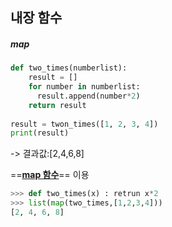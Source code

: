 ## 내장 함수

##### map

````python
def two_times(numberlist):
	result = []
    for number in numberlist:
      result.append(number*2)
    return result
  
result = twon_times([1, 2, 3, 4])
print(result)
````

-> 결과값:[2,4,6,8]



==**<u>map 함수</u>**== 이용

```python
>>> def two_times(x) : retrun x*2
>>> list(map(two_times,[1,2,3,4]))
[2, 4, 6, 8]
```





